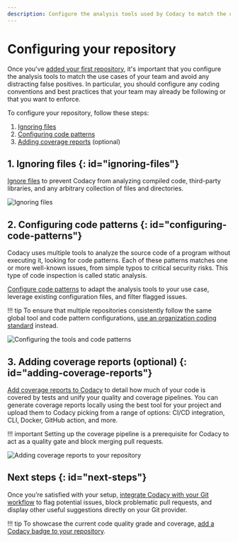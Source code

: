 ```yaml
---
description: Configure the analysis tools used by Codacy to match the use cases of your team and avoid any distracting false positives.
---
```


# Configuring your repository

Once you've [added your first repository](codacy-quickstart.md), it's important that you configure the analysis tools to match the use cases of your team and avoid any distracting false positives. In particular, you should configure any coding conventions and best practices that your team may already be following or that you want to enforce.

To configure your repository, follow these steps:

1.  [Ignoring files](#ignoring-files)
1.  [Configuring code patterns](#configuring-code-patterns)
1.  [Adding coverage reports](#adding-coverage-reports) (optional)

## 1. Ignoring files {: id="ignoring-files"}

[Ignore files](../repositories-configure/ignoring-files.md) to prevent Codacy from analyzing compiled code, third-party libraries, and any arbitrary collection of files and directories.

![Ignoring files](../repositories-configure/images/ignored-files.png)

## 2. Configuring code patterns {: id="configuring-code-patterns"}

[//]: # (TODO polish intro)

Codacy uses multiple tools to analyze the source code of a program without executing it, looking for code patterns. Each of these patterns matches one or more well-known issues, from simple typos to critical security risks. This type of code inspection is called static analysis.

[Configure code patterns](../repositories-configure/configuring-code-patterns.md) to adapt the analysis tools to your use case, leverage existing configuration files, and filter flagged issues.

!!! tip
    To ensure that multiple repositories consistently follow the same global tool and code pattern configurations, [use an organization coding standard](../organizations/using-a-coding-standard.md) instead.

![Configuring the tools and code patterns](../repositories-configure/images/code-patterns.png)

## 3. Adding coverage reports (optional) {: id="adding-coverage-reports"}

[Add coverage reports to Codacy](../coverage-reporter/index.md) to detail how much of your code is covered by tests and unify your quality and coverage pipelines. You can generate coverage reports locally using the best tool for your project and upload them to Codacy picking from a range of options: CI/CD integration, CLI, Docker, GitHub action, and more.

!!! important
    Setting up the coverage pipeline is a prerequisite for Codacy to act as a quality gate and block merging pull requests.

![Adding coverage reports to your repository](../coverage-reporter/images/coverage-codacy-ui.png)

## Next steps {: id="next-steps"}

Once you’re satisfied with your setup, [integrate Codacy with your Git workflow](integrating-codacy-with-your-git-workflow.md) to flag potential issues, block problematic pull requests, and display other useful suggestions directly on your Git provider.

!!! tip
    To showcase the current code quality grade and coverage, [add a Codacy badge to your repository](adding-a-codacy-badge.md).
